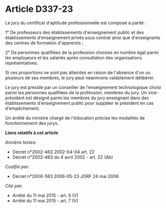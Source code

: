 # Article D337-23

Le jury du certificat d'aptitude professionnelle est composé à parité :

1° De professeurs des établissements d'enseignement public et des établissements d'enseignement privés sous contrat ainsi que
d'enseignants des centres de formation d'apprentis ;

2° De personnes qualifiées de la profession choisies en nombre égal parmi les employeurs et les salariés après consultation
des organisations représentatives.

Si ces proportions ne sont pas atteintes en raison de l'absence d'un ou plusieurs de ses membres, le jury peut néanmoins
valablement délibérer.

Le jury est présidé par un conseiller de l'enseignement technologique choisi parmi les personnes qualifiées de la profession,
membres du jury. Un vice-président est désigné parmi les membres du jury enseignant dans des établissements d'enseignement
public pour suppléer le président en cas d'empêchement.

Un arrêté du ministre chargé de l'éducation précise les modalités de fonctionnement des jurys.

**Liens relatifs à cet article**

_Anciens textes_:

  - Décret n°2002-463 2002-04-04 art. 22
  - Décret n°2002-463 du 4 avril 2002 - art. 22 (Ab)

_Codifié par_:

  - Décret n°2006-583 2006-05-23 JORF 24 mai 2006

_Cité par_:

  - Arrêté du 11 mai 2015 - art. 5 (V)
  - Arrêté du 11 mai 2015 - art. 7 (V)
